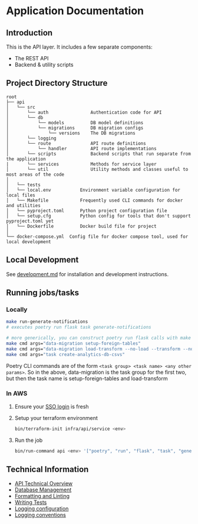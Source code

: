 # Application Documentation

## Introduction

This is the API layer. It includes a few separate components:

* The REST API
* Backend & utility scripts

## Project Directory Structure

```text
root
├── api
│   └── src
│       └── auth                Authentication code for API
│       └── db
│           └── models          DB model definitions
│           └── migrations      DB migration configs
│               └── versions    The DB migrations
│       └── logging
│       └── route               API route definitions
│           └── handler         API route implementations
│       └── scripts             Backend scripts that run separate from the application
|       └── services            Methods for service layer
│       └── util                Utility methods and classes useful to most areas of the code
│
│   └── tests
│   └── local.env           Environment variable configuration for local files
│   └── Makefile            Frequently used CLI commands for docker and utilities
│   └── pyproject.toml      Python project configuration file
│   └── setup.cfg           Python config for tools that don't support pyproject.toml yet
│   └── Dockerfile          Docker build file for project
│
└── docker-compose.yml  Config file for docker compose tool, used for local development
```

## Local Development

See [development.md](../documentation/api/development.md) for installation and development instructions.

## Running jobs/tasks

### Locally

```bash
make run-generate-notifications
# executes poetry run flask task generate-notifications

# more generically, you can construct poetry run flask calls with make cmd
make cmd args="data-migration setup-foreign-tables"
make cmd args="data-migration load-transform --no-load --transform --no-set-current"
make cmd args="task create-analytics-db-csvs"
```

Poetry CLI commands are of the form `<task group> <task name> <any other params>`. So in the above, data-migration is the task group for the first two, but then the task name is setup-foreign-tables and load-transform

### In AWS

1. Ensure your [SSO login](documentation/infra/set-up-infrastructure-tools.md#recommended-aws-profile-set-up) is fresh
2. Setup your terraform environment

   ```bash
   bin/terraform-init infra/api/service <env>
   ```

3. Run the job

   ```bash
   bin/run-command api <env> '["poetry", "run", "flask", "task", "generate-notifications"]'
   ```

## Technical Information

* [API Technical Overview](../documentation/api/technical-overview.md)
* [Database Management](../documentation/api/database/database-management.md)
* [Formatting and Linting](../documentation/api/formatting-and-linting.md)
* [Writing Tests](../documentation/api/writing-tests.md)
* [Logging configuration](../documentation/api/monitoring-and-observability/logging-configuration.md)
* [Logging conventions](../documentation/api/monitoring-and-observability/logging-conventions.md)
